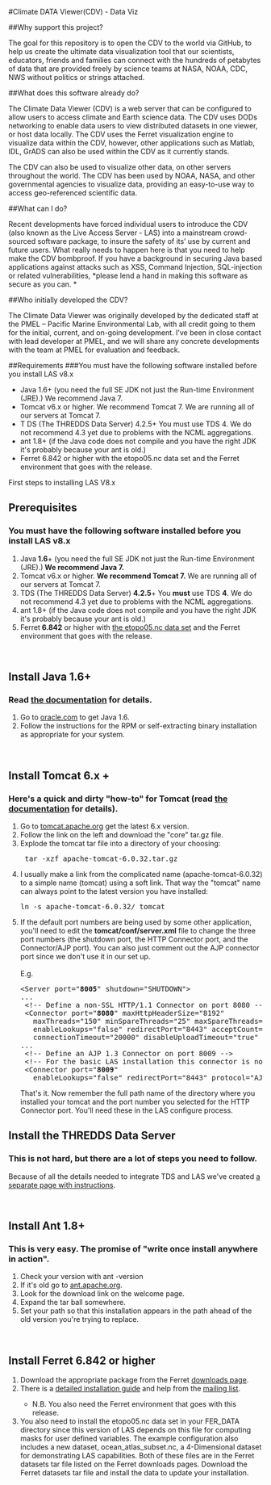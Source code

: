 
#Climate DATA Viewer(CDV)  - Data Viz

##Why support this project?

The goal for this repository is to open the CDV to the world via GitHub, to help us create the ultimate data visualization tool that our scientists, educators, friends and families can connect with the hundreds of petabytes of data that are provided freely by science teams at NASA, NOAA, CDC, NWS without politics or strings attached.

##What does this software already do?

The Climate Data Viewer (CDV) is a web server that can be configured to allow users to access climate and Earth science data. The CDV uses DODs networking to enable data users to view distributed datasets in one viewer, or host data locally. The CDV uses the Ferret visualization engine to visualize data within the CDV, however, other applications such as Matlab, IDL, GrADS can also be used within the CDV as it currently stands.

The CDV can also be used to visualize other data, on other servers throughout the world. The CDV has been used by NOAA, NASA, and other governmental agencies to visualize data, providing an easy-to-use way to access geo-referenced scientific data.

##What can I do?

Recent developments have forced individual users to introduce the CDV (also known as the Live Access Server - LAS) into a mainstream crowd-sourced software package, to insure the safety of its’ use by current and future users. What really needs to happen here is that you need to help make the CDV bombproof. If you have a background in securing Java based applications against attacks such as XSS, Command Injection, SQL-injection or related vulnerabilities, *please lend a hand in making this software as secure as you can. *

##Who initially developed the CDV?

The Climate Data Viewer was originally developed by the dedicated staff at the PMEL – Pacific Marine Environmental Lab, with all credit going to them for the initial, current, and on-going development. I’ve been in close contact with lead developer at PMEL, and we will share any concrete developments with the team at PMEL for evaluation and feedback.

##Requirements
###You must have the following software installed before you install LAS v8.x
- Java 1.6+ (you need the full SE JDK not just the Run-time Environment (JRE).)  We recommend Java 7. 
- Tomcat v6.x or higher. We recommend Tomcat 7.  We are running all of our servers at Tomcat 7.
- T DS (The THREDDS Data Server) 4.2.5+  You must use TDS 4.  We do not recommend 4.3 yet due to problems with the NCML aggregations.
- ant 1.8+ (if the Java code does not compile and you have the right JDK it's probably because your ant is old.)
- Ferret 6.842 or higher with the etopo05.nc data set and the Ferret environment that goes with the release.

<p class="documentDescription">First steps to installing LAS V8.x</p>


<div class="plain">

<h2 class="Heading">Prerequisites<br /></h2>
<h3 class="Subheading">You must have the following software installed before you install LAS v8.x<br /></h3>
<ol><li>Java<b> 1.6</b>+ (you need the full SE JDK not just the Run-time Environment (JRE).)<b>  We recommend Java 7. <br /></b></li><li>Tomcat v6.x or higher. <b>We recommend Tomcat 7.</b>  We are running all of our servers at Tomcat 7.<br /></li><li>TDS (The THREDDS Data Server) <b>4.2.5</b>+  You <b>must</b> use TDS <b>4</b>.  We do not recommend 4.3 yet due to problems with the NCML aggregations.<br /></li><li>ant 1.8+ (if the Java code does not compile and you have the right JDK it's probably because your ant is old.)<br /></li><li>Ferret<b> 6.842</b> or higher with <a href="ftp://ftp.pmel.noaa.gov/ferret/pub/data/etopo05.nc.Z">the etopo05.nc data set</a> and the Ferret environment that goes with the release.</li></ol>
<br />
<h2>Install Java 1.6+</h2>
<h3>Read <a href="http://www.oracle.com/technetwork/java/javase/index-137561.html" target="_self">the documentation</a> for details.</h3>
<ol><li>Go to <a href="http://www.oracle.com/technetwork/java/javase/overview/index.html" target="_self">oracle.com</a> to get Java 1.6.</li><li>Follow the instructions for the RPM or self-extracting binary installation as appropriate for your system.</li></ol>
<br />
<h2>Install Tomcat 6.x +<br /></h2>
<h3 class="Subheading">Here's a quick and dirty "how-to" for Tomcat (read <a href="http://tomcat.apache.org/tomcat-5.5-doc/index.html" target="_self">the documentation</a> for details).<br /></h3>
<ol><li>Go to <a href="http://tomcat.apache.org/" target="_self">tomcat.apache.org</a> get the latest 6.x version.<br /></li><li>Follow the link on the left and download the "core" tar.gz file.</li><li>Explode the tomcat tar file into a directory of your choosing:<br />
<pre> tar -xzf apache-tomcat-6.0.32.tar.gz</pre>
</li><li>I usually make a link from the complicated name (apache-tomcat-6.0.32) to a simple name (tomcat) using a soft link. That way the "tomcat" name can always point to the latest version you have installed:<br />
<pre>ln -s apache-tomcat-6.0.32/ tomcat</pre>
</li><li>If the default port numbers are being used by some other application, you'll need to edit the <b>tomcat/conf/server.xml</b> file to change the three port numbers (the shutdown port, the HTTP Connector port, and the Connector/AJP port). You can also just comment out the AJP connector port since we don't use it in our set up.<br /><br />E.g.<br />
<pre>&lt;Server port="<b>8005</b>" shutdown="SHUTDOWN"&gt;<br />...<br /> &lt;!-- Define a non-SSL HTTP/1.1 Connector on port 8080 --&gt;     <br /> &lt;Connector port="<b>8080</b>" maxHttpHeaderSize="8192"                <br />   maxThreads="150" minSpareThreads="25" maxSpareThreads="75"                <br />   enableLookups="false" redirectPort="8443" acceptCount="100"                <br />   connectionTimeout="20000" disableUploadTimeout="true" /&gt;<br />...<br /> &lt;!-- Define an AJP 1.3 Connector on port 8009 --&gt;<br /> &lt;!-- For the basic LAS installation this connector is not used and could be commented out. --&gt;     <br /> &lt;Connector port="<b>8009</b>"                <br />   enableLookups="false" redirectPort="8443" protocol="AJP/1.3" /&gt;</pre>
That's it. Now remember the full path name of the directory where you installed your tomcat and the port number you selected for the HTTP Connector port. You'll need these in the LAS configure process.</li></ol>
<h2>Install the THREDDS Data Server</h2>
<h3>This is not hard, but there are a lot of steps you need to follow.</h3>
<p>Because of all the details needed to integrate TDS and LAS we've created <a title="Installing and integrating TDS with LAS." href="installing-and-integrating-tds-with-las">a separate page with instructions</a>.</p>
<br />
<h2>Install Ant 1.8+ <br /></h2>
<h3>This is very easy. The promise of "write once install anywhere in action".</h3>
<ol><li>Check your version with ant -version</li><li>If it's old go to <a href="http://ant.apache.org/" target="_self">ant.apache.org</a>.</li><li>Look for the download link on the welcome page.</li><li>Expand the tar ball somewhere.</li><li>Set your path so that this installation appears in the path ahead of the old version you're trying to replace.</li></ol>
<br />
<h2>Install Ferret 6.842 or higher<br /></h2>
<ol><li>Download the appropriate package from the Ferret  <a href="http://ferret.pmel.noaa.gov/Ferret/downloads">downloads page</a>.</li><li>There is a <a href="http://ferret.pmel.noaa.gov/Ferret/downloads/ferret-installation-and-update-guide">detailed installation guide</a> and help from the <a href="http://ferret.pmel.noaa.gov/Ferret/email-users-group">mailing list</a>.</li>
<ul><li>N.B. You also need the Ferret environment that goes with this release.<br /></li></ul>
<li>You also need to install the etopo05.nc data set in your FER_DATA directory since this version of LAS depends on this file for computing masks for user defined variables. The example configuration also includes a new dataset, ocean_atlas_subset.nc, a 4-Dimensional dataset for demonstrating LAS capabilities. Both of these files are in the Ferret datasets tar file listed on the Ferret downloads pages. Download the Ferret datasets tar file and install the data to update your installation.</li></ol>

</div>
